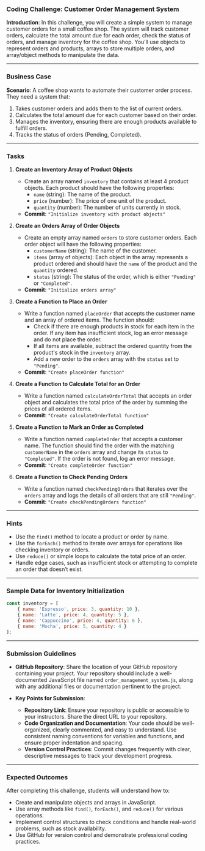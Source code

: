 ### Coding Challenge: Customer Order Management System

**Introduction**: In this challenge, you will create a simple system to manage customer orders for a small coffee shop. The system will track customer orders, calculate the total amount due for each order, check the status of orders, and manage inventory for the coffee shop. You’ll use objects to represent orders and products, arrays to store multiple orders, and array/object methods to manipulate the data.

---

### Business Case

**Scenario**: A coffee shop wants to automate their customer order process. They need a system that:
1. Takes customer orders and adds them to the list of current orders.
2. Calculates the total amount due for each customer based on their order.
3. Manages the inventory, ensuring there are enough products available to fulfill orders.
4. Tracks the status of orders (Pending, Completed).

---

### Tasks

1. **Create an Inventory Array of Product Objects**

   - Create an array named `inventory` that contains at least 4 product objects. Each product should have the following properties:
     - `name` (string): The name of the product.
     - `price` (number): The price of one unit of the product.
     - `quantity` (number): The number of units currently in stock.
   - **Commit**: `"Initialize inventory with product objects"`

2. **Create an Orders Array of Order Objects**

   - Create an empty array named `orders` to store customer orders. Each order object will have the following properties:
     - `customerName` (string): The name of the customer.
     - `items` (array of objects): Each object in the array represents a product ordered and should have the `name` of the product and the `quantity` ordered.
     - `status` (string): The status of the order, which is either `"Pending"` or `"Completed"`.
   - **Commit**: `"Initialize orders array"`

3. **Create a Function to Place an Order**

   - Write a function named `placeOrder` that accepts the customer name and an array of ordered items. The function should:
     - Check if there are enough products in stock for each item in the order. If any item has insufficient stock, log an error message and do not place the order.
     - If all items are available, subtract the ordered quantity from the product's stock in the `inventory` array.
     - Add a new order to the `orders` array with the `status` set to `"Pending"`.
   - **Commit**: `"Create placeOrder function"`

4. **Create a Function to Calculate Total for an Order**

   - Write a function named `calculateOrderTotal` that accepts an order object and calculates the total price of the order by summing the prices of all ordered items.
   - **Commit**: `"Create calculateOrderTotal function"`

5. **Create a Function to Mark an Order as Completed**

   - Write a function named `completeOrder` that accepts a customer name. The function should find the order with the matching `customerName` in the `orders` array and change its `status` to `"Completed"`. If the order is not found, log an error message.
   - **Commit**: `"Create completeOrder function"`

6. **Create a Function to Check Pending Orders**

   - Write a function named `checkPendingOrders` that iterates over the `orders` array and logs the details of all orders that are still `"Pending"`.
   - **Commit**: `"Create checkPendingOrders function"`

---

### Hints

- Use the `find()` method to locate a product or order by name.
- Use the `forEach()` method to iterate over arrays for operations like checking inventory or orders.
- Use `reduce()` or simple loops to calculate the total price of an order.
- Handle edge cases, such as insufficient stock or attempting to complete an order that doesn’t exist.

---

### Sample Data for Inventory Initialization

```javascript
const inventory = [
    { name: 'Espresso', price: 3, quantity: 10 },
    { name: 'Latte', price: 4, quantity: 5 },
    { name: 'Cappuccino', price: 4, quantity: 6 },
    { name: 'Mocha', price: 5, quantity: 4 }
];
```

---

### Submission Guidelines

- **GitHub Repository**: Share the location of your GitHub repository containing your project. Your repository should include a well-documented JavaScript file named `order_management_system.js`, along with any additional files or documentation pertinent to the project.
  
- **Key Points for Submission**:
  - **Repository Link**: Ensure your repository is public or accessible to your instructors. Share the direct URL to your repository.
  - **Code Organization and Documentation**: Your code should be well-organized, clearly commented, and easy to understand. Use consistent naming conventions for variables and functions, and ensure proper indentation and spacing.
  - **Version Control Practices**: Commit changes frequently with clear, descriptive messages to track your development progress.

---

### Expected Outcomes

After completing this challenge, students will understand how to:

- Create and manipulate objects and arrays in JavaScript.
- Use array methods like `find()`, `forEach()`, and `reduce()` for various operations.
- Implement control structures to check conditions and handle real-world problems, such as stock availability.
- Use GitHub for version control and demonstrate professional coding practices.